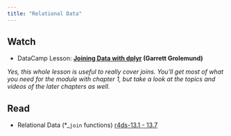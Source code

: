 ```yaml
---
title: "Relational Data"
---
```


## Watch

- DataCamp Lesson: **[Joining Data with dplyr](https://www.datacamp.com/courses/joining-data-in-r-with-dplyr) (Garrett Grolemund)**

_Yes, this whole lesson is useful to really cover joins. You'll get most of what you need for the module with chapter 1, but take a look at the topics and videos of the later chapters as well._

## Read

- Relational Data (*_`join` functions) [r4ds-13.1 - 13.7](http://r4ds.had.co.nz/relational-data.html)

